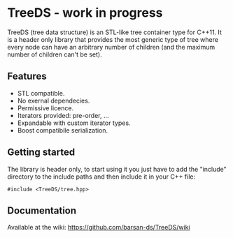 # TreeDS - work in progress
TreeDS (tree data structure) is an STL-like tree container type for C++11. It is a header only library that provides the most generic type of tree where every node can have an arbitrary number of children (and the maximum number of children can't be set).

## Features
* STL compatible.
* No exernal dependecies.
* Permissive licence.
* Iterators provided: pre-order, ...
* Expandable with custom iterator types.
* Boost compatibile serialization.

## Getting started
The library is header only, to start using it you just have to add the "include" directory to the include paths and then include it in your C++ file:

    #include <TreeDS/tree.hpp>

## Documentation
Available at the wiki: https://github.com/barsan-ds/TreeDS/wiki
